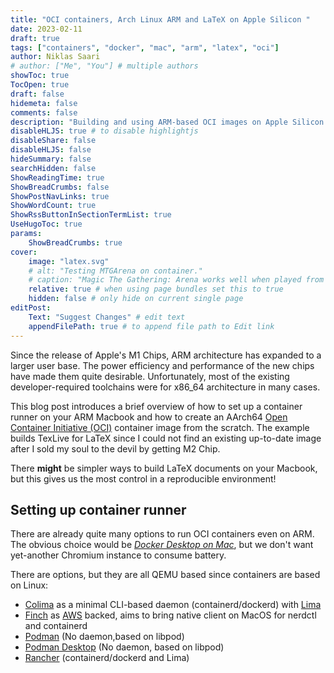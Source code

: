 ```yaml
---
title: "OCI containers, Arch Linux ARM and LaTeX on Apple Silicon "
date: 2023-02-11
draft: true
tags: ["containers", "docker", "mac", "arm", "latex", "oci"]
author: Niklas Saari
# author: ["Me", "You"] # multiple authors
showToc: true
TocOpen: true
draft: false
hidemeta: false
comments: false
description: "Building and using ARM-based OCI images on Apple Silicon from scratch"
disableHLJS: true # to disable highlightjs
disableShare: false
disableHLJS: false
hideSummary: false
searchHidden: false 
ShowReadingTime: true
ShowBreadCrumbs: false
ShowPostNavLinks: true
ShowWordCount: true
ShowRssButtonInSectionTermList: true
UseHugoToc: true
params:
    ShowBreadCrumbs: true
cover:
    image: "latex.svg"
    # alt: "Testing MTGArena on container."
    # caption: "Magic The Gathering: Arena works well when played from the Linux container." -->
    relative: true # when using page bundles set this to true
    hidden: false # only hide on current single page
editPost:
    Text: "Suggest Changes" # edit text
    appendFilePath: true # to append file path to Edit link
---
```


Since the release of Apple's M1 Chips, ARM architecture has expanded to a larger user base.
The power efficiency and performance of the new chips have made them quite desirable.
Unfortunately, most of the existing developer-required toolchains were for x86_64 architecture in many cases.

This blog post introduces a brief overview of how to set up a container runner on your ARM Macbook and how to create an AArch64 [Open Container Initiative (OCI)](https://opencontainers.org/about/overview/) container image from the scratch.
The example builds TexLive for LaTeX since I could not find an existing up-to-date image after I sold my soul to the devil by getting M2 Chip.

There **might** be simpler ways to build LaTeX documents on your Macbook, but this gives us the most control in a reproducible environment!

## Setting up container runner

There are already quite many options to run OCI containers even on ARM.
The obvious choice would be [*Docker Desktop on Mac*](https://docs.docker.com/desktop/install/mac-install/), but we don't want yet-another Chromium instance to consume battery.  

There are options, but they are all QEMU based since containers are based on Linux: 
  * [Colima](https://github.com/abiosoft/colima) as a minimal CLI-based daemon (containerd/dockerd) with [Lima](https://github.com/lima-vm/lima)
  * [Finch](https://github.com/runfinch/finch) as [AWS](https://aws.amazon.com/blogs/opensource/introducing-finch-an-open-source-client-for-container-development/) backed, aims to bring native client on MacOS for nerdctl and containerd
  * [Podman](https://podman.io/getting-started/installation) (No daemon,based on libpod)
  * [Podman Desktop](https://podman-desktop.io/) (No daemon, based on libpod)
  * [Rancher](https://rancherdesktop.io/) (containerd/dockerd and Lima)